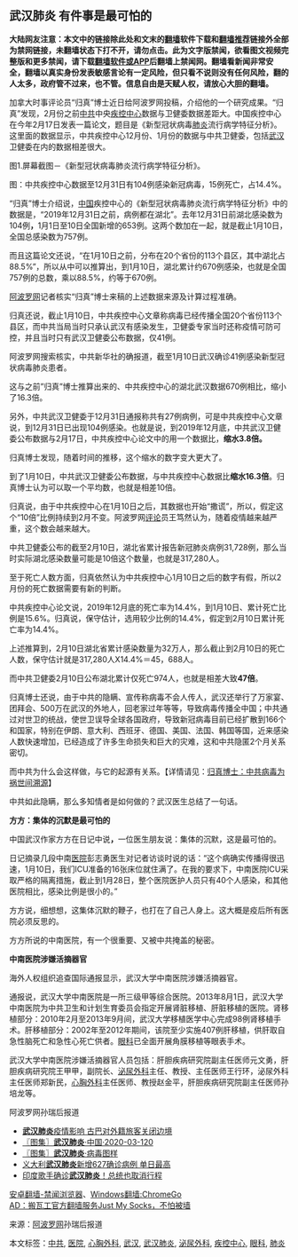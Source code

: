  <h2>武汉肺炎 有件事是最可怕的</h2> <div class="notice"><b>大陆网友注意：本文中的链接除此处和文末的<a href="https://github.com/bannedbook/fanqiang" >翻墙</a>软件下载和<a href="https://github.com/killgcd/justmysocks/blob/master/README.md">翻墙推荐</a>链接外全部为禁网链接，未翻墙状态下打不开，请勿点击。此为文字版禁闻，欲看图文视频完整版和更多禁闻，请下载<a href="https://github.com/bannedbook/fanqiang">翻墙软件或APP</a>后翻墙上禁闻网。翻墙看新闻非常安全，翻墙以真实身份发表敏感言论有一定风险，但只看不说则没有任何风险，翻的人太多，政府管不过来，也不管。信息自由是天赋人权，请放心大胆的翻墙。</b></div>  <div class="entry"> <p>加拿大时事评论员“归真”博士近日给阿波罗网投稿，介绍他的一个研究成果。“归真”发现，2月份之前<a href="https://www.bannedbook.org/bnews/tag/%e4%b8%ad%e5%85%b1/" class="st_tag internal_tag" rel="tag" title="标签 中共 下的日志">中共</a>中央<a href="https://www.bannedbook.org/bnews/tag/%E7%96%BE%E6%8E%A7%E4%B8%AD%E5%BF%83/" class="st_tag internal_tag" rel="tag" title="标签 疾控中心 下的日志">疾控中心</a>数据与卫健委数据差距大。中国疾控中心在今年2月17日发表一篇论文，题目是《新型冠状病毒<a href="https://www.bannedbook.org/bnews/tag/%e8%82%ba%e7%82%8e/" class="st_tag internal_tag" rel="tag" title="标签 肺炎 下的日志">肺炎</a>流行病学特征分析》。这里面的数据显示，中共疾控中心12月份、1月份的数据与中共卫健委，包括<a href="https://www.bannedbook.org/bnews/tag/%e6%ad%a6%e6%b1%89/" class="st_tag internal_tag" rel="tag" title="标签 武汉 下的日志">武汉</a>卫健委在内的数据相差很大。</p> <p>图1.屏幕截图－《新型冠状病毒肺炎流行病学特征分析》。</p> <p>图：中共疾控中心数据至12月31日有104例感染新冠病毒，15例死亡，占14.4%。</p> <p>“归真”博士介绍说，<span class='wp_keywordlink_affiliate'><a href="https://www.bannedbook.org/" title="中国" target="_blank">中国</a></span>疾控中心的《新型冠状病毒肺炎流行病学特征分析》中的数据是，“2019年12月31日之前，病例都在湖北”。去年12月31日前湖北感染数为104例<strong>，</strong>1月1日至10日全国新增的653例。这两个数加在一起，就是截止1月10日，全国总感染数为757例。</p> <p>而且这篇论文还说，“在1月10日之前，分布在20个省份的113个县区，其中湖北占88.5%”，所以从中可以推算出，到1月10日，湖北累计约670例感染，也就是全国757例的总数，乘以88.5%，约等于670例。</p> <p><span class='wp_keywordlink_affiliate'><a href="https://www.aboluowang.com/" title="阿波罗网" target="_blank">阿波罗网</a></span>记者核实“归真”博士来稿的上述数据来源及计算过程准确。</p> <p>归真还说，截止1月10日，中共疾控中心文章称病毒已经传播全国20个省份113个县区，而中共当局当时只承认武汉有感染发生，卫健委专家当时还称疫情可防可控，并且当时只有武汉卫健委公布数据，仅41例。</p> <p>阿波罗网搜索核实，中共新华社的确报道，截至1月10日武汉确诊41例感染新型冠状病毒肺炎患者。</p>  <p>这与之前&#8221;归真”博士推算出来的、中共疾控中心的湖北武汉数据670例相比，缩小了16.3倍。</p> <p>另外，中共武汉卫健委于12月31日通报称共有27例病例，可是中共疾控中心文章说，到12月31日已出现104例感染。也就是说，到2019年12月底，中共武汉卫健委公布数据与2月17日，中共疾控中心论文中的用一个数据比，<strong>缩水3.8倍。</strong></p> <p>归真博士发现，随着时间的推移，这个缩水的数字变大更大了。</p> <p>到了1月10日，中共武汉卫健委公布数据，与中共疾控中心数据比<strong>缩水16.3倍</strong>。归真博士认为可以取一个平均数，也就是相差10倍。</p> <p>归真说，由于中共疾控中心在1月10日之后，其数据也开始“撒谎”，所以，假定这个“10倍”比例持续到2月不变。阿波罗网<span class='wp_keywordlink_affiliate'><a href="https://www.bannedbook.org/bnews/comments/" title="新闻评论" target="_blank">评论</a></span>员王笃然认为，随着疫情越来越严重，这个数会越来越大。</p> <p>中共卫健委公布的截至2月10日，湖北省累计报告新冠肺炎病例31,728例，那么当时实际湖北感染数量可能是10倍这个数量，也就是317,280人。</p> <p>至于死亡人数方面，归真依然认为中共疾控中心1月10日之后的数字有假，所以2月份的死亡数据需要有新的判断。</p> <p>中共疾控中心论文说，2019年12月底的死亡率为14.4%，到1月10日、累计死亡比例是15.6%。归真说，保守估计，选用较少比例的14.4%，假定到2月10日累计死亡率为14.4%。</p>  <p>上述推算到，2月10日湖北省累计感染数量为32万人，那么截止到2月10日的死亡人数，保守估计就是317,280人X14.4%＝45，688人。</p> <p>而中共卫健委2月10日公布湖北累计仅死亡974人，也就是相差大致<strong>47倍</strong>。</p> <p>归真博士还说，由于中共的隐瞒、宣传称病毒不会人传人，武汉还举行了万家宴、团拜会、500万在武汉的外地人，回老家过年等等，导致病毒传播全中国；中共通过对世卫的统战，使世卫误导全球各国政府，导致新冠病毒目前已经扩散到166个和国家，特别在伊朗、意大利、西班牙、德国、美国、法国、韩国等国，近来感染人数快速增加，已经造成了许多生命损失和巨大的灾难，这和中共隐匿2个月关系密切。</p> <p>而中共为什么会这样做，与它的起源有关系。【详情请见：<a href="https://www.aboluowang.com/2020/0321/1425798.html" target="_blank">归真博士：中共病毒为祸世间溯源</a>】</p> <p>中共如此隐瞒，那么多知情者是如何做的？武汉医生总结了一句话。</p> <p><strong>方方：集体的沉默是最可怕的</strong></p> <p>中国武汉作家方方在日记中说<strong>，</strong>一位医生朋友说：集体的沉默，这是最可怕的。</p> <p>日记摘录几段中南<a href="https://www.bannedbook.org/bnews/tag/%E5%8C%BB%E9%99%A2/" class="st_tag internal_tag" rel="tag" title="标签 医院 下的日志">医院</a>彭志勇医生对记者访谈时说的话：“这个病确实传播得很迅速，1月10日，我们ICU准备的16张床位就住满了。在我的要求下，中南医院ICU采取严格的隔离措施，截止到1月28日，整个医院医护人员只有40个人感染，和其他医院相比，感染比例是很小的。”</p>  <p>方方说，细想想，这集体沉默的鞭子，也打在了自己人身上。这大概是疫后所有医院必须反思的。</p> <p>方方所说的中南医院，有一个很重要、又被中共掩盖的秘密。</p> <p><strong>中南医院涉嫌活摘器官</strong></p> <p>海外人权组织追查国际通报显示，武汉大学中南医院涉嫌活摘器官。</p> <p>通报说，武汉大学中南医院是一所三级甲等综合医院。2013年8月1日，武汉大学中南医院为中共卫生和计划生育委员会指定开展肾脏移植、肝脏移植的医院。肾移植部分：2010年2月至2013年9月间，武汉大学移植医学中心完成98例肾移植手术。肝移植部分：2002年至2012年期间，该院至少实施407例肝移植，供肝取自急性脑死亡和急性心死亡供者。<a href="https://www.bannedbook.org/bnews/tag/%e7%9c%bc%e7%a7%91/" class="st_tag internal_tag" rel="tag" title="标签 眼科 下的日志">眼科</a>已全面开展角膜移植等眼表手术。</p> <p>武汉大学中南医院涉嫌活摘器官人员包括：肝胆疾病研究院副主任医师元文勇，肝胆疾病研究院王甲甲，副院长、<a href="https://www.bannedbook.org/bnews/tag/%e6%b3%8c%e5%b0%bf%e5%a4%96%e7%a7%91/" class="st_tag internal_tag" rel="tag" title="标签 泌尿外科 下的日志">泌尿外科</a>主任、教授、主任医师王行环，泌尿外科主任医师郑新民，<a href="https://www.bannedbook.org/bnews/tag/%e5%bf%83%e8%83%b8%e5%a4%96%e7%a7%91/" class="st_tag internal_tag" rel="tag" title="标签 心胸外科 下的日志">心胸外科</a>主任医师、教授赵金平，肝胆疾病研究院副主任医师孙培龙等。</p> <p>阿波罗网孙瑞后报道</p> <ul class='op-related-articles' title='相关阅读'> <li><a href='https://www.bannedbook.org/bnews/baitai/20200321/1297789.html' target='_blank'><b>武汉肺炎</b>疫情影响 古巴对外籍旅客关闭边境</a></li> <li><a href='https://www.bannedbook.org/bnews/worldnews/20200321/1297609.html' target='_blank'>〖图集〗<b>武汉肺炎</b>·中国·2020-03-120</a></li> <li><a href='https://www.bannedbook.org/bnews/worldnews/20200321/1297608.html' target='_blank'>〖图集〗<b>武汉肺炎</b>·病毒图样</a></li> <li><a href='https://www.bannedbook.org/bnews/baitai/20200321/1297564.html' target='_blank'>义大利<b>武汉肺炎</b>新增627确诊病例 单日最高</a></li> <li><a href='https://www.bannedbook.org/bnews/yule/20200321/1297507.html' target='_blank'>印度歌手确诊<b>武汉肺炎</b>！总统也取消行程</a></li> </ul> <div class="texttj"> <a href="https://github.com/bannedbook/fanqiang/wiki/%E5%AE%89%E5%8D%93%E7%BF%BB%E5%A2%99-%E7%A6%81%E9%97%BB%E6%B5%8F%E8%A7%88%E5%99%A8" target="_blank">安卓翻墙-禁闻浏览器</a>、<a href="https://github.com/bannedbook/fanqiang/wiki/Chrome%E4%B8%80%E9%94%AE%E7%BF%BB%E5%A2%99%E5%8C%85" target="_blank">Windows翻墙:ChromeGo</a><br/> <a href="https://github.com/killgcd/justmysocks/blob/master/README.md" target="_blank">AD：搬瓦工官方翻墙服务Just My Socks，不怕被墙</a> </div><p> 来源：<a href="https://www.aboluowang.com/2020/0321/1425804.html" target="_blank">阿波罗网</a>孙瑞后报道 </p> <a name='sharetosocial'></a>           </div><!--END ENTRY--> <div class="postfooter"> <div>本文标签：<a href="https://www.bannedbook.org/bnews/tag/%e4%b8%ad%e5%85%b1/" rel="tag">中共</a>, <a href="https://www.bannedbook.org/bnews/tag/%E5%8C%BB%E9%99%A2/" rel="tag">医院</a>, <a href="https://www.bannedbook.org/bnews/tag/%e5%bf%83%e8%83%b8%e5%a4%96%e7%a7%91/" rel="tag">心胸外科</a>, <a href="https://www.bannedbook.org/bnews/tag/%e6%ad%a6%e6%b1%89/" rel="tag">武汉</a>, <a href="https://www.bannedbook.org/bnews/tag/%e6%ad%a6%e6%b1%89%e8%82%ba%e7%82%8e/" rel="tag">武汉肺炎</a>, <a href="https://www.bannedbook.org/bnews/tag/%e6%b3%8c%e5%b0%bf%e5%a4%96%e7%a7%91/" rel="tag">泌尿外科</a>, <a href="https://www.bannedbook.org/bnews/tag/%E7%96%BE%E6%8E%A7%E4%B8%AD%E5%BF%83/" rel="tag">疾控中心</a>, <a href="https://www.bannedbook.org/bnews/tag/%e7%9c%bc%e7%a7%91/" rel="tag">眼科</a>, <a href="https://www.bannedbook.org/bnews/tag/%e8%82%ba%e7%82%8e/" rel="tag">肺炎</a></div>  </div><!--END POSTFOOTER--> 